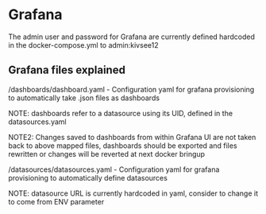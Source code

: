 # Grafana
The admin user and password for Grafana are currently defined hardcoded in the docker-compose.yml to admin:kivsee12
## Grafana files explained
/dashboards/dashboard.yaml - Configuration yaml for grafana provisioning to automatically take .json files as dashboards  

NOTE: dashboards refer to a datasource using its UID, defined in the datasources.yaml

NOTE2: Changes saved to dashboards from within Grafana UI are not taken back to above mapped files, dashboards should be exported and files rewritten or changes will be reverted at next docker bringup

/datasources/datasources.yaml - Configuration yaml for grafana provisioning to automatically define datasources  

NOTE: datasource URL is currently hardcoded in yaml, consider to change it to come from ENV parameter
